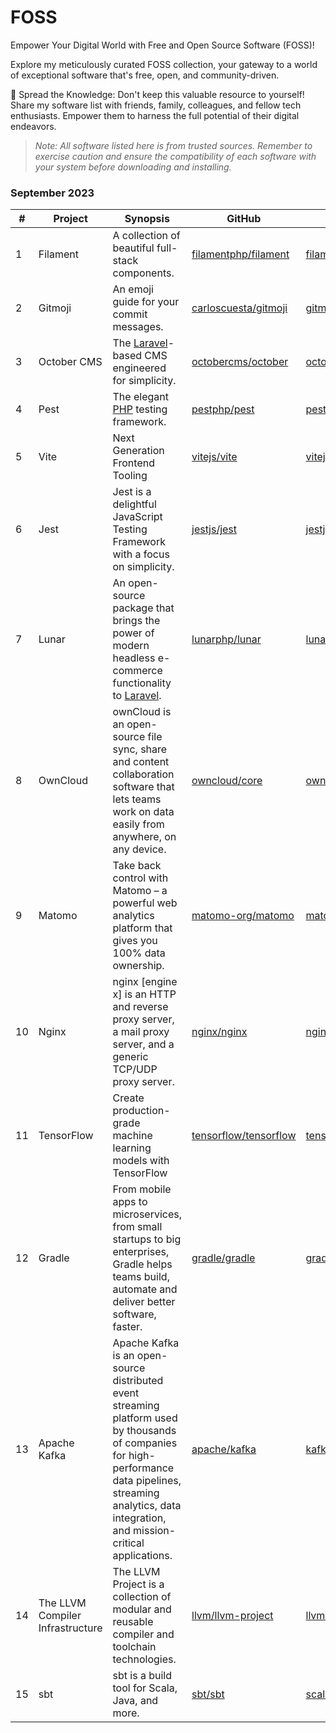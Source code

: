 # FOSS
Empower Your Digital World with Free and Open Source Software (FOSS)!

Explore my meticulously curated FOSS collection, your gateway to a world of exceptional software that's free, open, and community-driven.

📣 Spread the Knowledge: Don't keep this valuable resource to yourself! Share my software list with friends, family, colleagues, and fellow tech enthusiasts. Empower them to harness the full potential of their digital endeavors.

> *Note: All software listed here is from trusted sources. Remember to exercise caution and ensure the compatibility of each software with your system before downloading and installing.*

### September 2023

|#|Project|Synopsis|GitHub|Website|
|-|-------|--------|------|-------|
|1|Filament|A collection of beautiful full-stack components.|[filamentphp/filament](https://github.com/filamentphp/filament)|[filamentphp.com](https://filamentphp.com/)|
|2|Gitmoji|An emoji guide for your commit messages.|[carloscuesta/gitmoji](carloscuesta/gitmoji)|[gitmoji.dev](https://gitmoji.dev/)|
|3|October CMS|The [Laravel](https://github.com/laravel/laravel)-based CMS engineered for simplicity.|[octobercms/october](https://github.com/octobercms/october)|[octobercms.com](https://octobercms.com/)|
|4|Pest|The elegant [PHP](https://github.com/php) testing framework.|[pestphp/pest](https://github.com/pestphp/pest)|[pestphp.com](https://pestphp.com/)|
|5|Vite|Next Generation Frontend Tooling|[vitejs/vite](https://github.com/vitejs/vite)|[vitejs.dev](https://vitejs.dev/)|
|6|Jest|Jest is a delightful JavaScript Testing Framework with a focus on simplicity.|[jestjs/jest](https://github.com/jestjs/jest)|[jestjs.io](https://jestjs.io/)|
|7|Lunar|An open-source package that brings the power of modern headless e-commerce functionality to [Laravel](https://github.com/laravel/laravel).|[lunarphp/lunar](https://github.com/lunarphp/lunar)|[lunarphp.io](https://lunarphp.io/)|
|8|OwnCloud|ownCloud is an open-source file sync, share and content collaboration software that lets teams work on data easily from anywhere, on any device.|[owncloud/core](https://github.com/owncloud/core)|[owncloud.com](https://owncloud.com/)|
|9|Matomo|Take back control with Matomo – a powerful web analytics platform that gives you 100% data ownership.|[matomo-org/matomo](https://github.com/matomo-org/matomo)|[matomo.org](https://matomo.org/)|
|10|Nginx|nginx [engine x] is an HTTP and reverse proxy server, a mail proxy server, and a generic TCP/UDP proxy server.|[nginx/nginx](https://github.com/nginx/nginx)|[nginx.org](https://nginx.org/)|
|11|TensorFlow|Create production-grade machine learning models with TensorFlow|[tensorflow/tensorflow](https://github.com/tensorflow/tensorflow)|[tensorflow.org](https://www.tensorflow.org/)|
|12|Gradle|From mobile apps to microservices, from small startups to big enterprises, Gradle helps teams build, automate and deliver better software, faster.|[gradle/gradle](https://github.com/gradle/gradle)|[gradle.org](https://gradle.org/)|
|13|Apache Kafka|Apache Kafka is an open-source distributed event streaming platform used by thousands of companies for high-performance data pipelines, streaming analytics, data integration, and mission-critical applications.|[apache/kafka](https://github.com/apache/kafka)|[kafka.apache.org](https://kafka.apache.org/)|
|14|The LLVM Compiler Infrastructure|The LLVM Project is a collection of modular and reusable compiler and toolchain technologies.|[llvm/llvm-project](https://github.com/llvm/llvm-project)|[llvm.org](https://llvm.org/)|
|15|sbt|sbt is a build tool for Scala, Java, and more.|[sbt/sbt](https://github.com/sbt/sbt)|[scala-sbt.org](https://www.scala-sbt.org/)|
